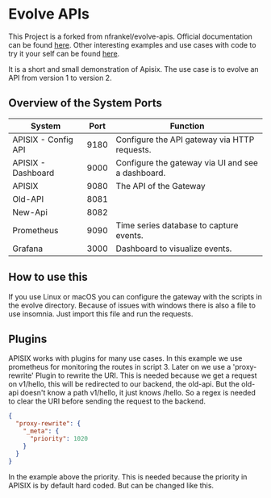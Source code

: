 # Evolve APIs 

This Project is a forked from nfrankel/evolve-apis. 
Official documentation can be found [here](https://apisix.apache.org/docs/).
Other interesting examples and use cases with code to try it your self can be found [here](https://apisix.apache.org/docs/general/code-samples/). 

It is a short and small demonstration of Apisix. The use case is to evolve an API from version 1 to version 2. 

## Overview of the System Ports

| System              | Port | Function                                          |
|---------------------|------|---------------------------------------------------|
| APISIX - Config API | 9180 | Configure the API gateway via HTTP requests.      |
| APISIX - Dashboard  | 9000 | Configure the gateway via UI and see a dashboard. |
| APISIX              | 9080 | The API of the Gateway                            |
| Old-API             | 8081 |                                                   |
| New-Api             | 8082 |                                                   |
| Prometheus          | 9090 | Time series database to capture events.           |
| Grafana             | 3000 | Dashboard to visualize events.                    |

## How to use this
If you use Linux or macOS you can configure the gateway with the scripts in the evolve directory. 
Because of issues with windows there is also a file to use insomnia. Just import this file and run the requests. 

## Plugins
APISIX works with plugins for many use cases. In this example we use prometheus for monitoring the routes in script 3. 
Later on we use a 'proxy-rewrite' Plugin to rewrite the URI. This is needed because we get a request on v1/hello, this will
be redirected to our backend, the old-api. But the old-api doesn't know a path v1/hello, it just knows /hello. So a regex 
is needed to clear the URI before sending the request to the backend. 

```json
{
  "proxy-rewrite": {
    "_meta": {
      "priority": 1020
    }
  }
}
```
In the example above the priority. This is needed because the priority in APISIX is by default hard coded. 
But can be changed like this.